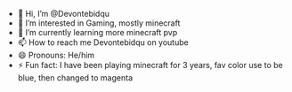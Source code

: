 - 👋 Hi, I’m @Devontebidqu
- 👀 I’m interested in Gaming, mostly minecraft
- 🌱 I’m currently learning more minecraft pvp
- 📫 How to reach me Devontebidqu on youtube
- 😄 Pronouns: He/him
- ⚡ Fun fact: I have been playing minecraft for 3 years, fav color use to be blue, then changed to magenta

<!---
Devontebidqu/Devontebidqu is a ✨ special ✨ repository because its `README.md` (this file) appears on your GitHub profile.
You can click the Preview link to take a look at your changes.
--->
